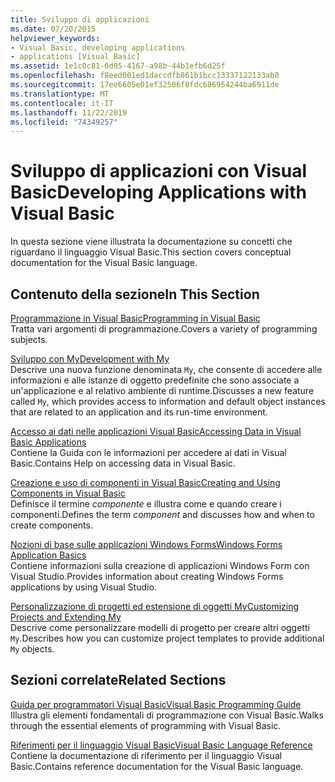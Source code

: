```yaml
---
title: Sviluppo di applicazioni
ms.date: 07/20/2015
helpviewer_keywords:
- Visual Basic, developing applications
- applications [Visual Basic]
ms.assetid: 1e1c0c81-6d95-4167-a98b-44b1efb6d25f
ms.openlocfilehash: f8eed001ed1daccdfb861b1bcc13337122133ab0
ms.sourcegitcommit: 17ee6605e01ef32506f8fdc686954244ba6911de
ms.translationtype: MT
ms.contentlocale: it-IT
ms.lasthandoff: 11/22/2019
ms.locfileid: "74349257"
---
```

# <a name="developing-applications-with-visual-basic"></a><span data-ttu-id="caa6e-102">Sviluppo di applicazioni con Visual Basic</span><span class="sxs-lookup"><span data-stu-id="caa6e-102">Developing Applications with Visual Basic</span></span>

<span data-ttu-id="caa6e-103">In questa sezione viene illustrata la documentazione su concetti che riguardano il linguaggio Visual Basic.</span><span class="sxs-lookup"><span data-stu-id="caa6e-103">This section covers conceptual documentation for the Visual Basic language.</span></span>  
  
## <a name="in-this-section"></a><span data-ttu-id="caa6e-104">Contenuto della sezione</span><span class="sxs-lookup"><span data-stu-id="caa6e-104">In This Section</span></span>  

 [<span data-ttu-id="caa6e-105">Programmazione in Visual Basic</span><span class="sxs-lookup"><span data-stu-id="caa6e-105">Programming in Visual Basic</span></span>](../../visual-basic/developing-apps/programming/index.md)  
 <span data-ttu-id="caa6e-106">Tratta vari argomenti di programmazione.</span><span class="sxs-lookup"><span data-stu-id="caa6e-106">Covers a variety of programming subjects.</span></span>  
  
 [<span data-ttu-id="caa6e-107">Sviluppo con My</span><span class="sxs-lookup"><span data-stu-id="caa6e-107">Development with My</span></span>](../../visual-basic/developing-apps/development-with-my/index.md)  
 <span data-ttu-id="caa6e-108">Descrive una nuova funzione denominata `My`, che consente di accedere alle informazioni e alle istanze di oggetto predefinite che sono associate a un'applicazione e al relativo ambiente di runtime.</span><span class="sxs-lookup"><span data-stu-id="caa6e-108">Discusses a new feature called `My`, which provides access to information and default object instances that are related to an application and its run-time environment.</span></span>  
  
 [<span data-ttu-id="caa6e-109">Accesso ai dati nelle applicazioni Visual Basic</span><span class="sxs-lookup"><span data-stu-id="caa6e-109">Accessing Data in Visual Basic Applications</span></span>](../../visual-basic/developing-apps/accessing-data.md)  
 <span data-ttu-id="caa6e-110">Contiene la Guida con le informazioni per accedere ai dati in Visual Basic.</span><span class="sxs-lookup"><span data-stu-id="caa6e-110">Contains Help on accessing data in Visual Basic.</span></span>  
  
 [<span data-ttu-id="caa6e-111">Creazione e uso di componenti in Visual Basic</span><span class="sxs-lookup"><span data-stu-id="caa6e-111">Creating and Using Components in Visual Basic</span></span>](../../visual-basic/developing-apps/creating-and-using-components.md)  
 <span data-ttu-id="caa6e-112">Definisce il termine *componente* e illustra come e quando creare i componenti.</span><span class="sxs-lookup"><span data-stu-id="caa6e-112">Defines the term *component* and discusses how and when to create components.</span></span>  
  
 [<span data-ttu-id="caa6e-113">Nozioni di base sulle applicazioni Windows Forms</span><span class="sxs-lookup"><span data-stu-id="caa6e-113">Windows Forms Application Basics</span></span>](../../visual-basic/developing-apps/windows-forms/index.md)  
 <span data-ttu-id="caa6e-114">Contiene informazioni sulla creazione di applicazioni Windows Form con Visual Studio.</span><span class="sxs-lookup"><span data-stu-id="caa6e-114">Provides information about creating Windows Forms applications by using Visual Studio.</span></span>  
  
 [<span data-ttu-id="caa6e-115">Personalizzazione di progetti ed estensione di oggetti My</span><span class="sxs-lookup"><span data-stu-id="caa6e-115">Customizing Projects and Extending My</span></span>](../../visual-basic/developing-apps/customizing-extending-my/index.md)  
 <span data-ttu-id="caa6e-116">Descrive come personalizzare modelli di progetto per creare altri oggetti `My`.</span><span class="sxs-lookup"><span data-stu-id="caa6e-116">Describes how you can customize project templates to provide additional `My` objects.</span></span>  
  
## <a name="related-sections"></a><span data-ttu-id="caa6e-117">Sezioni correlate</span><span class="sxs-lookup"><span data-stu-id="caa6e-117">Related Sections</span></span>  

 [<span data-ttu-id="caa6e-118">Guida per programmatori Visual Basic</span><span class="sxs-lookup"><span data-stu-id="caa6e-118">Visual Basic Programming Guide</span></span>](../../visual-basic/programming-guide/index.md)  
 <span data-ttu-id="caa6e-119">Illustra gli elementi fondamentali di programmazione con Visual Basic.</span><span class="sxs-lookup"><span data-stu-id="caa6e-119">Walks through the essential elements of programming with Visual Basic.</span></span>  
  
 [<span data-ttu-id="caa6e-120">Riferimenti per il linguaggio Visual Basic</span><span class="sxs-lookup"><span data-stu-id="caa6e-120">Visual Basic Language Reference</span></span>](../../visual-basic/language-reference/index.md)  
 <span data-ttu-id="caa6e-121">Contiene la documentazione di riferimento per il linguaggio Visual Basic.</span><span class="sxs-lookup"><span data-stu-id="caa6e-121">Contains reference documentation for the Visual Basic language.</span></span>
